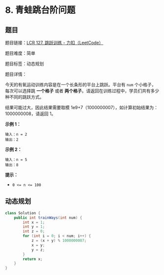 # 8. 青蛙跳台阶问题

## 题目

题目链接：[LCR 127. 跳跃训练 - 力扣（LeetCode）](https://leetcode.cn/problems/qing-wa-tiao-tai-jie-wen-ti-lcof/description/)

题目难度：简单

题目标签：动态规划

题目详情：

今天的有氧运动训练内容是在一个长条形的平台上跳跃。平台有 `num` 个小格子，每次可以选择跳 **一个格子** 或者 **两个格子**。请返回在训练过程中，学员们共有多少种不同的跳跃方式。

结果可能过大，因此结果需要取模 1e9+7（1000000007），如计算初始结果为：1000000008，请返回 1。

**示例 1：**

```
输入：n = 2
输出：2
```

**示例 2：**

```
输入：n = 5
输出：8
```

**提示：**

- `0 <= n <= 100`



## 动态规划

``` java
class Solution {
    public int trainWays(int num) {
        int x = 1;
        int y = 1;
        int z = 0;
        for (int i = 0; i < num; i++) {
            z = (x + y) % 1000000007;
            x = y;
            y = z;
        }
        return x;
    }
}
```